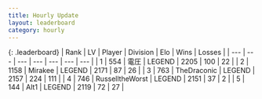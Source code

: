 ```yaml
---
title: Hourly Update
layout: leaderboard
category: hourly
---
```


{: .leaderboard}
| Rank | LV | Player | Division | Elo | Wins | Losses |
| --- | --- | --- | --- | --- | --- | --- |
| <span data-change="0">1</span> | 554 | <span title="ID: 407707">電圧</span> | LEGEND | <span data-change="0">2205</span> | <span data-change="0">100</span> | <span data-change="0">22</span> |
| <span data-change="0">2</span> | 1158 | <span title="ID: 416373">Mirakee</span> | LEGEND | <span data-change="0">2171</span> | <span data-change="0">87</span> | <span data-change="0">26</span> |
| <span data-change="0">3</span> | 763 | <span title="ID: 544310">TheDraconic</span> | LEGEND | <span data-change="0">2157</span> | <span data-change="0">224</span> | <span data-change="0">111</span> |
| <span data-change="0">4</span> | 746 | <span title="ID: 388751">RusselltheWorst</span> | LEGEND | <span data-change="0">2151</span> | <span data-change="0">37</span> | <span data-change="0">2</span> |
| <span data-change="0">5</span> | 144 | <span title="ID: 443550">Alt1</span> | LEGEND | <span data-change="-3">2119</span> | <span data-change="1">72</span> | <span data-change="1">27</span> |